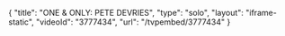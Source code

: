 {
    "title": "ONE & ONLY: PETE DEVRIES",
    "type": "solo",
    "layout": "iframe-static",
    "videoId": "3777434",
    "url": "\/tvpembed\/3777434"
}